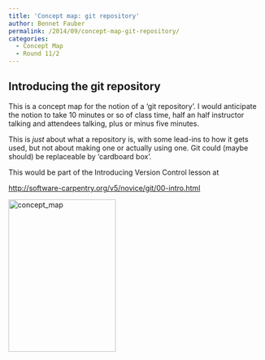 ```yaml
---
title: 'Concept map: git repository'
author: Bennet Fauber
permalink: /2014/09/concept-map-git-repository/
categories:
  - Concept Map
  - Round 11/2
---
```

## Introducing the git repository

This is a concept map for the notion of a &lsquo;git repository&rsquo;. I would anticipate the notion to take 10 minutes or so of class time, half an half instructor talking and attendees talking, plus or minus five minutes.

This is *just* about what a repository is, with some lead-ins to how it gets used, but not about making one or actually using one. Git could (maybe should) be replaceable by &lsquo;cardboard box&rsquo;.

This would be part of the Introducing Version Control lesson at

http://software-carpentry.org/v5/novice/git/00-intro.html

[<img src="http://teaching.software-carpentry.org/wp-content/uploads/2014/09/concept_map-211x300.jpg" alt="concept_map" width="211" height="300" class="alignnone size-medium wp-image-8633" />][1]

 [1]: http://teaching.software-carpentry.org/wp-content/uploads/2014/09/concept_map.jpg
